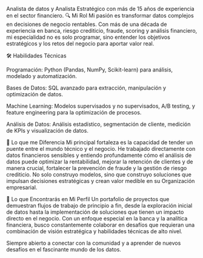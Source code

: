 Analista de datos y Analista Estratégico con más de 15 años de experiencia en el sector financiero.
🔍 Mi Rol
Mi pasión es transformar datos complejos en decisiones de negocio rentables. Con más de una década de experiencia en banca, riesgo crediticio, fraude, scoring y análisis financiero, mi especialidad no es solo programar, sino entender los objetivos estratégicos y los retos del negocio para aportar valor real.

🛠️ Habilidades Técnicas

Programación: Python (Pandas, NumPy, Scikit-learn) para análisis, modelado y automatización.

Bases de Datos: SQL avanzado para extracción, manipulación y optimización de datos.

Machine Learning: Modelos supervisados y no supervisados, A/B testing, y feature engineering para la optimización de procesos.

Análisis de Datos: Análisis estadístico, segmentación de cliente, medición de KPIs y visualización de datos.

💼 Lo que me Diferencia
Mi principal fortaleza es la capacidad de tender un puente entre el mundo técnico y el negocio. He trabajado directamente con datos financieros sensibles y entiendo profundamente cómo el análisis de datos puede optimizar la rentabilidad, mejorar la retención de clientes y de manera crucial, fortalecer la prevención de fraude y la gestión de riesgo crediticio. No solo construyo modelos, sino que construyo soluciones que impulsan decisiones estratégicas y crean valor medible en su Organización empresarial.

🚀 Lo que Encontrarás en Mi Perfil
Un portafolio de proyectos que demuestran flujos de trabajo de principio a fin, desde la exploración inicial de datos hasta la implementación de soluciones que tienen un impacto directo en el negocio. Con un enfoque especial en la banca y la analítica financiera, busco constantemente colaborar en desafíos que requieran una combinación de visión estratégica y habilidades técnicas de alto nivel.

Siempre abierto a conectar con la comunidad y a aprender de nuevos desafíos en el fascinante mundo de los datos.

